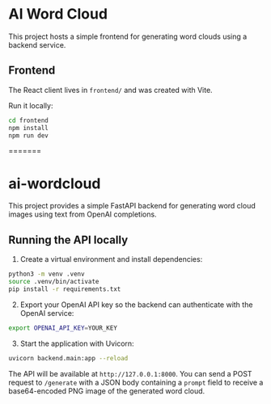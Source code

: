 # AI Word Cloud

This project hosts a simple frontend for generating word clouds using a backend service.

## Frontend

The React client lives in `frontend/` and was created with Vite.

Run it locally:

```bash
cd frontend
npm install
npm run dev
```
=======
# ai-wordcloud

This project provides a simple FastAPI backend for generating word cloud images
using text from OpenAI completions.

## Running the API locally

1. Create a virtual environment and install dependencies:

```bash
python3 -m venv .venv
source .venv/bin/activate
pip install -r requirements.txt
```

2. Export your OpenAI API key so the backend can authenticate with the
   OpenAI service:

```bash
export OPENAI_API_KEY=YOUR_KEY
```

3. Start the application with Uvicorn:

```bash
uvicorn backend.main:app --reload
```

The API will be available at `http://127.0.0.1:8000`. You can send a POST request
to `/generate` with a JSON body containing a `prompt` field to receive a
base64-encoded PNG image of the generated word cloud.

